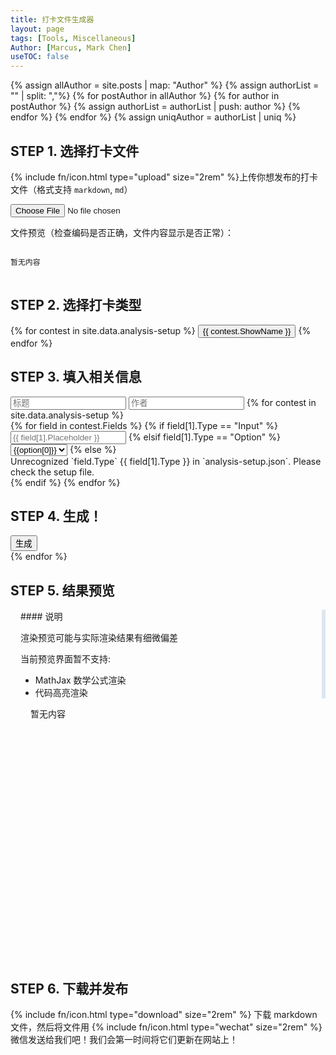 ```yaml
---
title: 打卡文件生成器
layout: page
tags: [Tools, Miscellaneous]
Author: [Marcus, Mark Chen]
useTOC: false
---
```

<!-- This is the liquid template for dynamic file generator, detailed setup is in _data/analysis-setup.json -->
<script src="{{ site.baseurl }}/js/util.js"></script>
<script src="{{ site.baseurl }}/js/markdown-parse.js"></script>

{% assign allAuthor = site.posts | map: "Author" %}
{% assign authorList = "" | split: ","%}
{% for postAuthor in allAuthor %}
    {% for author in postAuthor %}
        {% assign authorList = authorList | push: author %}
    {% endfor %}
{% endfor %}
{% assign uniqAuthor = authorList | uniq %}

<datalist style="display: none;" id="siteAuthor">
    {% for author in uniqAuthor %}
    <option>{{author}}</option>
    {% endfor %}
</datalist>

## STEP 1. 选择打卡文件

{% include fn/icon.html type="upload" size="2rem" %}上传你想发布的打卡文件（格式支持 `markdown`, `md`）

<input type='file' accept=".md,.markdown" onchange='openFile(event)'><br>

文件预览（检查编码是否正确，文件内容显示是否正常）：

<pre style="max-height: 15rem; overflow-y: auto;">
<code id="inFileContent">
暂无内容
</code>
</pre>

## STEP 2. 选择打卡类型

<div class="button-box" id="selectors">
{% for contest in site.data.analysis-setup %}
<button class="main-button" id="{{ contest.ValueName }}Selector" onclick="chooseSelector('{{ contest.ValueName }}')">
{{ contest.ShowName }}
</button>
{% endfor %}
</div>

## STEP 3. 填入相关信息

<div>
<input type="text" value="" id="title" placeholder="标题">
<input type="text" value="" id="author" placeholder="作者" list="siteAuthor">
{% for contest in site.data.analysis-setup %}
<div id="{{ contest.ValueName }}Input" class="input">
    {% for field in contest.Fields %}
        {% if field[1].Type == "Input" %}
            <input type="text" value="" id="{{ contest.ValueName }}{{ field[0] }}" placeholder="{{ field[1].Placeholder }}">
        {% elsif field[1].Type == "Option" %}
            <select id="{{ contest.ValueName }}{{ field[0] }}">
                {% for option in field[1].Options %}
                <option value={{option[1]}}> {{option[0]}} </option>
                {% endfor %}
            </select>
        {% else %}
            <div class="error">
Unrecognized `field.Type` {{ field[1].Type }} in `analysis-setup.json`. Please check the setup file.
            </div>
        {% endif %}
    {% endfor %}
    <h2> STEP 4. 生成！</h2>
    <button class="main-button" onclick="downloadClockInFile(generate{{ contest.ValueName }})">生成</button>
</div>
{% endfor %}
</div>

## STEP 5. 结果预览

<div class="horizontal-flex-box" style="height: 35rem; flex-wrap: nowrap;">
<div markdown="1" style="padding: 0 1rem; margin-right: 0; border-right: 0.4rem solid #dce6f0; ">
#### 说明

渲染预览可能与实际渲染结果有细微偏差

当前预览界面暂不支持:
* MathJax 数学公式渲染
* 代码高亮渲染
</div>
    <div class="main-content" id="outPreview" style="max-height: 35rem; overflow-y: auto; max-width: none; margin-left: 2rem; margin-right: 2rem; flex-grow: 2;">
    暂无内容
    </div>
</div>

## STEP 6. 下载并发布

<p>
{% include fn/icon.html type="download" size="2rem" %} 下载 markdown 文件，然后将文件用 {% include fn/icon.html type="wechat" size="2rem" %} 微信发送给我们吧！我们会第一时间将它们更新在网站上！
</p>

<script>
    if (document.readyState !== 'loading') {
        chooseSelector("usaco");
    } else {
        document.addEventListener('DOMContentLoaded', chooseSelector("usaco"));
    }
    function chooseSelector(target){
        document.getElementById("selectors").childNodes.forEach(function(each){
            try{deselect(each);}
            catch{;}
        });
        select(document.getElementById(target+"Selector"));
        document.querySelectorAll(".input").forEach(function(each){
            each.style.display="none";
        });
        document.getElementById(target+"Input").style.display="";
    }
{% for contest in site.data.analysis-setup %}
    function generate{{ contest.ValueName }}(){
        let author = document.getElementById("author").value;
        {% for field in contest.Fields %}
        let {{ field[0] }} = document.getElementById("{{contest.ValueName}}{{ field[0] }}").value;
        {% endfor %}
        {% if contest.RewriteTitle == true %}
        let title = "{{ contest.ShowName }}";
            {% for field in contest.Fields %}
            title += " " + document.getElementById("{{ contest.ValueName }}{{ field[0] }}").value;
            {% endfor %}
        document.getElementById("title").value = title;
        {% else %}
        let title = document.getElementById("title").value;
        {% endif %}
        let yamlHead = `---\nlayout: post\ntitle: ${title}\ntags: ["`+ "{{contest.TagName}}" + `"]\nAuthor: [\"${author}\"]`;
        {% for field in contest.Fields %}
        yamlHead += "\n{{field[0]}}: " + {{ field[0] }};
        {% endfor %}
        yamlHead += "\n---"
        return yamlHead
    }
{% endfor %}
    function downloadClockInFile(yamlGenerator){
        let yamlHead = yamlGenerator();
        let date = new Date();
        let dateString = date.getFullYear() + "-" + (date.getMonth() + 1) + "-" + date.getDate();
        let content = document.getElementById("inFileContent").innerText;
        let result = yamlHead + "\n" + content;
        let title = document.getElementById("title").value
        title = title.replaceAll("_", "-").replaceAll(" ", "-");
        document.getElementById("outPreview").innerHTML = marked(content);
        if(content!="\n暂无内容\n"){download(dateString + "-" + title + ".md", result)};
    }
</script>